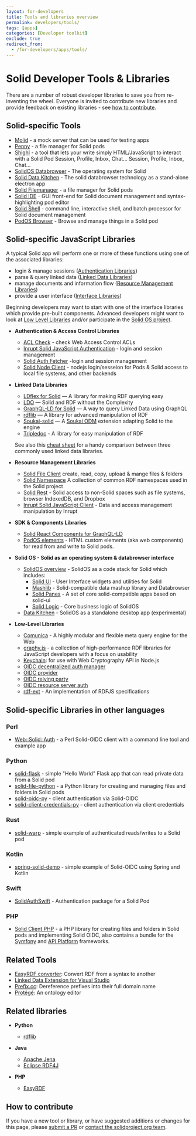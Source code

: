```yaml
---
layout: for-developers
title: Tools and libraries overview
permalink: developers/tools/
tags: [apps]
categories: [Developer toolkit]
exclude: true
redirect_from:
  - /for-developers/apps/tools/
---
```

# Solid Developer Tools & Libraries

There are a number of robust developer libraries to save you from re-inventing the wheel.  Everyone is invited to contribute new libraries and provide feedback on existing libraries - see [how to contribute](#contribute).  

## <a name="tools">Solid-specific Tools</a>
  * [Molid](https://www.npmjs.com/package/molid) - a mock server that can be used for testing apps
  * [Penny](https://penny.vincenttunru.com/) - a file manager for Solid pods
  * [Shighl](https://github.com/scenaristeur/shighl) - a tool that lets your write simply HTML/JavaScript to interact with a Solid Pod Session, Profile, Inbox, Chat...
Session, Profile, Inbox, Chat...
  * [SolidOS Databrowser](https://github.com/SolidOS/solidos) - The operating system for Solid
  * [Solid Data Kitchen](https://github.com/solidos/data-kitchen) - The solid databrowser technology as a stand-alone electron app
  * [Solid Filemanager](https://github.com/Otto-AA/solid-filemanager) - a file manager for Solid pods
  * [Solid IDE](https://github.com/jeff-zucker/solid-ide) - GUI front-end for Solid document management and syntax-highlighting pod editor
  * [Solid Shell](https://github.com/jeff-zucker/solid-shell) - command line, interactive shell, and batch processor for Solid document management
  * [PodOS Browser](https://browser.pod-os.org) - Browse and manage things in a Solid pod


## <a name="libraries">Solid-specific JavaScript Libraries</a>

A typical Solid app will perform one or more of these functions using one of the associated libraries:

* login & manage sessions ([Authentication Libraries](#authentication))
* parse & query linked data  ([Linked Data Libraries](#linked_data))
* manage documents and information flow ([Resource Management Libraries](#resource))
* provide a user interface ([Interface Libraries](#interface))

Beginning developers may want to start with one of the interface libraries which provide pre-built components.  Advanced developers might want to look at [Low Level Libraries](#low_level) and/or participate in the [Solid OS project](#solidos).

  * <a name="authentication">**Authentication & Access Control Libraries**</a>
     * [ACL Check](https://github.com/solid/acl-check) - check Web Access Control ACLs
     * [Inrupt Solid JavaScript Authentication](https://github.com/inrupt/solid-client-authn-js) - login and session management
     * [Solid Auth Fetcher](https://github.com/solid/solid-auth-fetcher) -login and session management
     * [Solid Node Client](https://github.com/solid/solid-node-client) - nodejs login/sesseion for Pods & Solid access to local file systems, and other backends

  * <a name="linked_data">**Linked Data Libraries**</a>
     * [LDflex for Solid](https://github.com/solid/query-ldflex) — A library for making RDF querying easy
     * [LDO](https://ldo.js.org) — Solid and RDF without the Complexity
     * [GraphQL-LD for Solid](https://github.com/rubensworks/graphql-ld-comunica-solid.js) — A way to query Linked Data using GraphQL
     * [rdflib](https://github.com/linkeddata/rdflib.js/) — A library for advanced manipulation of RDF
     * [Soukai-solid](https://github.com/NoelDeMartin/soukai-solid) — A [Soukai ODM](https://soukai.js.org/) extension adapting Solid to the engine
     * [Tripledoc](https://vincenttunru.gitlab.io/tripledoc/) - A library for easy manipulation of RDF

      See also this [cheat sheet](https://vincenttunru.gitlab.io/tripledoc/docs/cheatsheet) for a handy comparison between three commonly used linked data libraries.

  * <a name="resource">**Resource  Management Libraries**</a>
     * [Solid File Client](https://github.com/jeff-zucker/solid-file-client) create, read, copy, upload & mange files & folders
     * [Solid Namespace](https://github.com/solid/solid-namespace/blob/master/index.js) A collection of common RDF namespaces used in the Solid project
     * [Solid Rest](https://github.com/solid/solid-rest) - Solid access to non-Solid spaces such as file systems, browser IndexedDB, and Dropbox
     * [Inrupt Solid JavaScript Client](https://github.com/inrupt/solid-client-js) - Data and access management manipulation by Inrupt

  * <a name="interface">**SDK & Components Libraries**</a>
     * [Solid React Components for GraphQL-LD](https://github.com/rubensworks/solid-react-graphql-ld.js)
     * [PodOS elements](https://github.com/pod-os/PodOS/tree/main/elements) - HTML custom elements (aka web components) for read from and write to Solid pods.
     
  * <a name="solidos">**Solid OS - Solid as an operating system & databrowser interface**</a>
     * [SolidOS overview](https://github.com/SolidOS/solidos) - SolidOS as a code stack for Solid which includes:
       * [Solid UI](https://github.com/solidos/solid-ui) - User Interface widgets and utilities for Solid
       * [Mashlib](https://github.com/solidos/mashlib) - Solid-compatible data mashup library and Databrowser
       * [Solid Panes](https://github.com/solidos/solid-panes) - A set of core solid-compatible apps based on solid-ui
       * [Solid Logic](https://github.com/solidos/solid-logic) - Core business logic of SolidOS
     * [Data Kitchen](https://github.com/solidos/data-kitchen) - SolidOS as a standalone desktop app (experimental)

  * <a name="low_level">**Low-Level Libraries**</a>

     * [Comunica](https://github.com/comunica/comunica) - A highly modular and flexible meta query engine for the Web
     * [graphy.js](https://graphy.link/) - a collection of high-performance RDF libraries for JavaScript developers with a focus on usability
     * [Keychain](https://github.com/solid/keychain): for use with Web Cryptography API in Node.js
     * [OIDC decentralized auth manager](https://github.com/solid/oidc-auth-manager)
     * [OIDC provider](https://github.com/solid/oidc-op)
     * [OIDC relying party](https://github.com/solid/oidc-rp)
     * [OIDC resource server auth](https://github.com/solid/oidc-rs)
     * [rdf-ext](https://github.com/rdf-ext/rdf-ext) - An implementation of RDFJS specifications
     
## <a name="other-languages">Solid-specific Libraries in other languages</a>

### Perl

* [Web::Solid::Auth](https://metacpan.org/pod/Web::Solid::Auth) - a Perl Solid-OIDC client with a command line tool and example app

### Python

* [solid-flask](https://gitlab.com/agentydragon/solid-flask) - simple "Hello World" Flask app that can read private data from a Solid pod
* [solid-file-python](https://github.com/twonote/solid-file-python) - a Python library for creating and managing files and folders in Solid pods
* [solid-oidc-py](https://github.com/Otto-AA/solid-oidc-py/) - client authentication via Solid-OIDC
* [solid-client-credentials-py](https://github.com/Otto-AA/solid-client-credentials-py/) - client authentication via client credentials 

### Rust

* [solid-warp](https://gitlab.com/agentydragon/solid-warp) - simple example of authenticated reads/writes to a Solid pod

### Kotlin

* [spring-solid-demo](https://github.com/hzafar/solid-spring-demo) - simple example of Solid-OIDC using Spring and Kotlin

### Swift

* [SolidAuthSwift](https://github.com/crspybits/SolidAuthSwift) - Authentication package for a Solid Pod

### PHP

* [Solid Client PHP](https://github.com/dunglas/solid-client-php) - a PHP library for creating files and folders in Solid pods and implementing Solid OIDC, also contains a bundle for the [Symfony](https://symfony.com) and [API Platform](https://api-platform.com) frameworks.

## Related Tools
  * [EasyRDF converter](http://www.easyrdf.org/converter): Convert RDF from a syntax to another
  * [Linked Data Extension for Visual Studio](https://marketplace.visualstudio.com/items?itemName=Elsevier.linked-data)
  * [Prefix.cc](http://prefix.cc): Dereference prefixes into their full domain name
  * [Protégé](https://protege.stanford.edu): An ontology editor

## Related libraries

  * **Python**

     * [rdflib](https://rdflib.readthedocs.io/en/stable/)

  * **Java**

     * [Apache Jena](https://jena.apache.org/)
     * [Eclipse RDF4J](https://rdf4j.eclipse.org/)

  * **PHP**

     * [EasyRDF](http://www.easyrdf.org/)

## <a name="contribute">How to contribute</a>

If you have a new tool or library, or have suggested additions or changes for this page, please [submit a PR](https://github.com/solid/solidproject.org/tree/main/_posts/developers/apps/tools/2019-01-01-00_overview.md) or [contact the solidproject.org team](mailto:contact@solidproject.org). 
